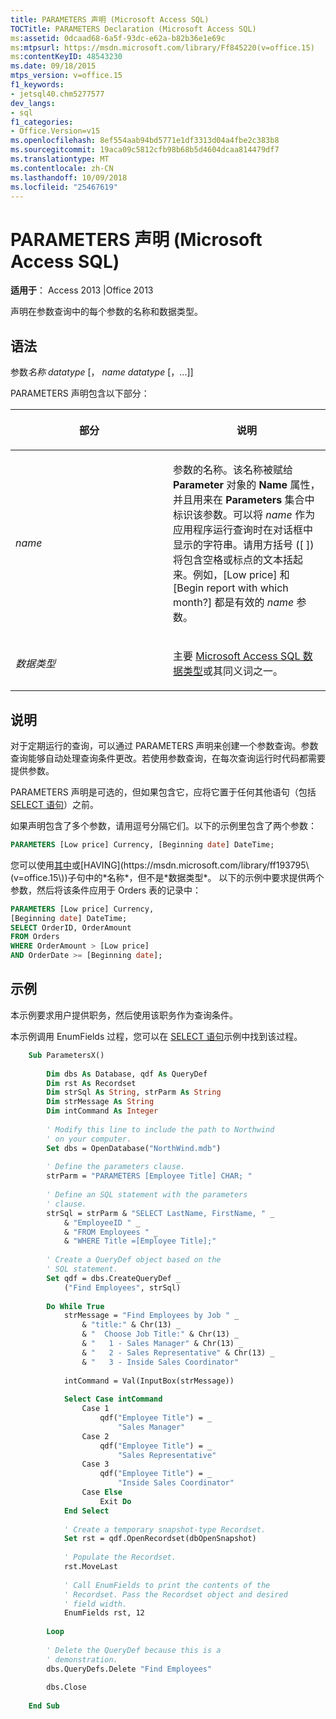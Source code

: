 ```yaml
---
title: PARAMETERS 声明 (Microsoft Access SQL)
TOCTitle: PARAMETERS Declaration (Microsoft Access SQL)
ms:assetid: 0dcaad68-6a5f-93dc-e62a-b82b36e1e69c
ms:mtpsurl: https://msdn.microsoft.com/library/Ff845220(v=office.15)
ms:contentKeyID: 48543230
ms.date: 09/18/2015
mtps_version: v=office.15
f1_keywords:
- jetsql40.chm5277577
dev_langs:
- sql
f1_categories:
- Office.Version=v15
ms.openlocfilehash: 8ef554aab94bd5771e1df3313d04a4fbe2c383b8
ms.sourcegitcommit: 19aca09c5812cfb98b68b5d4604dcaa814479df7
ms.translationtype: MT
ms.contentlocale: zh-CN
ms.lasthandoff: 10/09/2018
ms.locfileid: "25467619"
---
```

# <a name="parameters-declaration-microsoft-access-sql"></a>PARAMETERS 声明 (Microsoft Access SQL)


**适用于**： Access 2013 |Office 2013

声明在参数查询中的每个参数的名称和数据类型。

## <a name="syntax"></a>语法

参数*名称 datatype* \[， *name datatype* \[，...\]\]

PARAMETERS 声明包含以下部分：

<table>
<colgroup>
<col style="width: 50%" />
<col style="width: 50%" />
</colgroup>
<thead>
<tr class="header">
<th><p>部分</p></th>
<th><p>说明</p></th>
</tr>
</thead>
<tbody>
<tr class="odd">
<td><p><em>name</em></p></td>
<td><p>参数的名称。该名称被赋给 <strong>Parameter</strong> 对象的 <strong>Name</strong> 属性，并且用来在 <strong>Parameters</strong> 集合中标识该参数。可以将 <em>name</em> 作为应用程序运行查询时在对话框中显示的字符串。请用方括号 ([ ]) 将包含空格或标点的文本括起来。例如，[Low price] 和 [Begin report with which month?] 都是有效的 <em>name</em> 参数。</p></td>
</tr>
<tr class="even">
<td><p><em>数据类型</em></p></td>
<td><p>主要 <a href="sql-data-types.md">Microsoft Access SQL 数据类型</a>或其同义词之一。</p></td>
</tr>
</tbody>
</table>


## <a name="remarks"></a>说明

对于定期运行的查询，可以通过 PARAMETERS 声明来创建一个参数查询。参数查询能够自动处理查询条件更改。若使用参数查询，在每次查询运行时代码都需要提供参数。

PARAMETERS 声明是可选的，但如果包含它，应将它置于任何其他语句（包括 [SELECT 语句](select-statement-microsoft-access-sql.md)）之前。

如果声明包含了多个参数，请用逗号分隔它们。以下的示例里包含了两个参数：

```sql
PARAMETERS [Low price] Currency, [Beginning date] DateTime;
```

您可以使用[其中](https://msdn.microsoft.com/library/ff195245\(v=office.15\))或[HAVING](https://msdn.microsoft.com/library/ff193795\(v=office.15\))子句中的*名称*，但不是*数据类型*。 以下的示例中要求提供两个参数，然后将该条件应用于 Orders 表的记录中：

```sql
PARAMETERS [Low price] Currency, 
[Beginning date] DateTime; 
SELECT OrderID, OrderAmount
FROM Orders 
WHERE OrderAmount > [Low price] 
AND OrderDate >= [Beginning date];
```

## <a name="example"></a>示例

本示例要求用户提供职务，然后使用该职务作为查询条件。

本示例调用 EnumFields 过程，您可以在 [SELECT 语句](select-statement-microsoft-access-sql.md)示例中找到该过程。

```vb
    Sub ParametersX() 
     
        Dim dbs As Database, qdf As QueryDef 
        Dim rst As Recordset 
        Dim strSql As String, strParm As String 
        Dim strMessage As String 
        Dim intCommand As Integer 
         
        ' Modify this line to include the path to Northwind 
        ' on your computer. 
        Set dbs = OpenDatabase("NorthWind.mdb") 
         
        ' Define the parameters clause. 
        strParm = "PARAMETERS [Employee Title] CHAR; " 
     
        ' Define an SQL statement with the parameters 
        ' clause. 
        strSql = strParm & "SELECT LastName, FirstName, " _ 
            & "EmployeeID " _ 
            & "FROM Employees " _ 
            & "WHERE Title =[Employee Title];" 
         
        ' Create a QueryDef object based on the  
        ' SQL statement. 
        Set qdf = dbs.CreateQueryDef _ 
            ("Find Employees", strSql) 
         
        Do While True 
            strMessage = "Find Employees by Job " _ 
                & "title:" & Chr(13) _ 
                & "  Choose Job Title:" & Chr(13) _ 
                & "   1 - Sales Manager" & Chr(13) _ 
                & "   2 - Sales Representative" & Chr(13) _ 
                & "   3 - Inside Sales Coordinator" 
             
            intCommand = Val(InputBox(strMessage)) 
             
            Select Case intCommand 
                Case 1 
                    qdf("Employee Title") = _ 
                        "Sales Manager" 
                Case 2 
                    qdf("Employee Title") = _ 
                        "Sales Representative" 
                Case 3 
                    qdf("Employee Title") = _ 
                        "Inside Sales Coordinator" 
                Case Else 
                    Exit Do 
            End Select 
             
            ' Create a temporary snapshot-type Recordset. 
            Set rst = qdf.OpenRecordset(dbOpenSnapshot) 
     
            ' Populate the Recordset. 
            rst.MoveLast 
                 
            ' Call EnumFields to print the contents of the  
            ' Recordset. Pass the Recordset object and desired 
            ' field width. 
            EnumFields rst, 12 
     
        Loop 
         
        ' Delete the QueryDef because this is a 
        ' demonstration. 
        dbs.QueryDefs.Delete "Find Employees" 
         
        dbs.Close 
     
    End Sub
```
